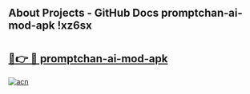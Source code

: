 ## About Projects - GitHub Docs promptchan-ai-mod-apk !xz6sx

# <h2><a href="https://andorid.site?title=promptchan-ai-mod-apk&ref=14PRO">🔗👉 🔴 promptchan-ai-mod-apk</a></h2>

[![acn](https://github.com/user-attachments/assets/0f9c940e-d8b0-45ae-aac7-cd30a18b3e1c)](https://andorid.site?title=promptchan-ai-mod-apk&ref=14PRO)

